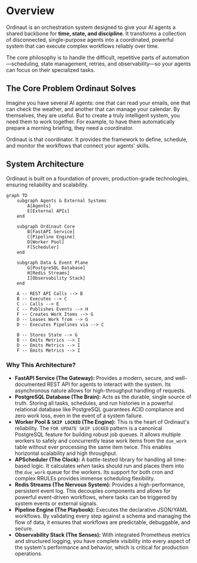 # Overview

Ordinaut is an orchestration system designed to give your AI agents a shared backbone for **time, state, and discipline**. It transforms a collection of disconnected, single-purpose agents into a coordinated, powerful system that can execute complex workflows reliably over time.

The core philosophy is to handle the difficult, repetitive parts of automation—scheduling, state management, retries, and observability—so your agents can focus on their specialized tasks.

## The Core Problem Ordinaut Solves

Imagine you have several AI agents: one that can read your emails, one that can check the weather, and another that can manage your calendar. By themselves, they are useful. But to create a truly intelligent system, you need them to work together. For example, to have them automatically prepare a morning briefing, they need a coordinator.

Ordinaut is that coordinator. It provides the framework to define, schedule, and monitor the workflows that connect your agents' skills.

## System Architecture

Ordinaut is built on a foundation of proven, production-grade technologies, ensuring reliability and scalability.

```mermaid
graph TD
    subgraph Agents & External Systems
        A[Agents]
        E[External APIs]
    end

    subgraph Ordinaut Core
        B[FastAPI Service]
        C[Pipeline Engine]
        D[Worker Pool]
        F[Scheduler]
    end

    subgraph Data & Event Plane
        G[PostgreSQL Database]
        H[Redis Streams]
        I[Observability Stack]
    end

    A -- REST API Calls --> B
    B -- Executes --> C
    C -- Calls --> E
    C -- Publishes Events --> H
    F -- Creates Work Items --> G
    D -- Leases Work from --> G
    D -- Executes Pipelines via --> C
    
    B -- Stores State --> G
    B -- Emits Metrics --> I
    D -- Emits Metrics --> I
    F -- Emits Metrics --> I
```

### Why This Architecture?

*   **FastAPI Service (The Gateway):** Provides a modern, secure, and well-documented REST API for agents to interact with the system. Its asynchronous nature allows for high-throughput handling of requests.
*   **PostgreSQL Database (The Brain):** Acts as the durable, single source of truth. Storing all tasks, schedules, and run histories in a powerful relational database like PostgreSQL guarantees ACID compliance and zero work loss, even in the event of a system failure.
*   **Worker Pool & `SKIP LOCKED` (The Engine):** This is the heart of Ordinaut's reliability. The `FOR UPDATE SKIP LOCKED` pattern is a canonical PostgreSQL feature for building robust job queues. It allows multiple workers to safely and concurrently lease work items from the `due_work` table without ever processing the same item twice. This enables horizontal scalability and high throughput.
*   **APScheduler (The Clock):** A battle-tested library for handling all time-based logic. It calculates *when* tasks should run and places them into the `due_work` queue for the workers. Its support for both cron and complex RRULEs provides immense scheduling flexibility.
*   **Redis Streams (The Nervous System):** Provides a high-performance, persistent event log. This decouples components and allows for powerful event-driven workflows, where tasks can be triggered by system events or external signals.
*   **Pipeline Engine (The Playbook):** Executes the declarative JSON/YAML workflows. By validating every step against a schema and managing the flow of data, it ensures that workflows are predictable, debuggable, and secure.
*   **Observability Stack (The Senses):** With integrated Prometheus metrics and structured logging, you have complete visibility into every aspect of the system's performance and behavior, which is critical for production operations.
